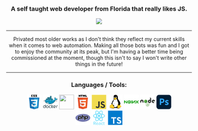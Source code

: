 <div align="center">
  

  <h3>A self taught web developer from Florida that really likes JS.</h3>

  ![](https://github-readme-stats.vercel.app/api?username=BasicVariable&hide_rank=false&show_icons=true&bg_color=00000000)
  <br>
  
  ---
  
  Privated most older works as I don't think they reflect my current skills when it comes to web automation. Making all those bots was fun and I got to enjoy the community at its peak, but I'm having a better time being commissioned at the moment, though this isn't to say I won't write other things in the future! 
  
  ---
</div>

<div align="center">
  <h3 align="center">Languages / Tools:</h3>
  <p align="center" style="padding: 0 50px;"> 
      <img src="https://raw.githubusercontent.com/devicons/devicon/master/icons/css3/css3-original-wordmark.svg" width="40" height="40"/> 
      <img src="https://raw.githubusercontent.com/devicons/devicon/master/icons/docker/docker-original-wordmark.svg" width="40" height="40"/> 
      <img src="https://www.vectorlogo.zone/logos/git-scm/git-scm-icon.svg" width="40" height="40"/> 
      <img src="https://raw.githubusercontent.com/devicons/devicon/master/icons/html5/html5-original-wordmark.svg" width="40" height="40"/> 
      <img src="https://raw.githubusercontent.com/devicons/devicon/master/icons/javascript/javascript-original.svg" width="40" height="40"/> 
      <img src="https://raw.githubusercontent.com/devicons/devicon/master/icons/linux/linux-original.svg" width="40" height="40"/> 
      <img src="https://raw.githubusercontent.com/devicons/devicon/master/icons/nginx/nginx-original.svg" width="40" height="40"/> 
      <img src="https://raw.githubusercontent.com/devicons/devicon/master/icons/nodejs/nodejs-original-wordmark.svg" width="40" height="40"/> 
      <img src="https://raw.githubusercontent.com/devicons/devicon/master/icons/photoshop/photoshop-original.svg" alt="photoshop" height="40"/> 
      <img src="https://raw.githubusercontent.com/devicons/devicon/master/icons/php/php-original.svg" width="40" height="40"/> 
      <img src="https://raw.githubusercontent.com/devicons/devicon/master/icons/react/react-original-wordmark.svg" width="40" height="40"/> 
      <img src="https://raw.githubusercontent.com/devicons/devicon/master/icons/typescript/typescript-original.svg" width="40" height="40"/> 
  </p>
</div>
